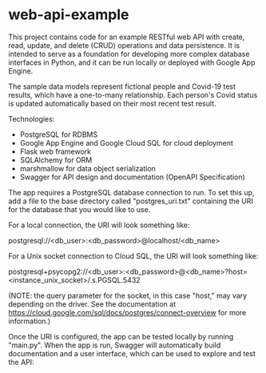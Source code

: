 # web-api-example

This project contains code for an example RESTful web API with create, read, update, and delete (CRUD) operations and data persistence. It is intended to serve as a foundation for developing more complex database interfaces in Python, and it can be run locally or deployed with Google App Engine. 

The sample data models represent fictional people and Covid-19 test results, which have a one-to-many relationship. Each person's Covid status is updated automatically based on their most recent test result.

Technologies:
-	PostgreSQL for RDBMS
-	Google App Engine and Google Cloud SQL for cloud deployment
-	Flask web framework
-	SQLAlchemy for ORM
-	marshmallow for data object serialization
-	Swagger for API design and documentation (OpenAPI Specification)

The app requires a PostgreSQL database connection to run. To set this up, add a file to the base directory called "postgres_uri.txt" containing the URI for the database that you would like to use.

For a local connection, the URI will look something like:

postgresql://<db_user>:<db_password>@localhost/<db_name>

For a Unix socket connection to Cloud SQL, the URI will look something like:

postgresql+psycopg2://<db_user>:<db_password>@<db_name>?host=<instance_unix_socket>/.s.PGSQL.5432

(NOTE: the query parameter for the socket, in this case "host," may vary depending on the driver. See the documentation at https://cloud.google.com/sql/docs/postgres/connect-overview for more information.)

Once the URI is configured, the app can be tested locally by running "main.py". When the app is run, Swagger will automatically build documentation and a user interface, which can be used to explore and test the API:

